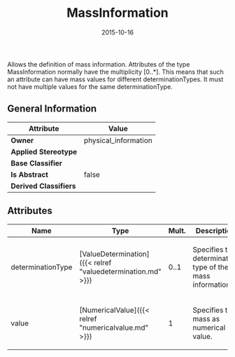 ﻿---
title: MassInformation
toc: false
type: specs
date: "2015-10-16"
draft: false
specification: VEC
version: 1.1.2
documentType: "Recommendation"
elementType: Class
classes:
  - MassInformation
menu_name: vec-1.1.2
---
<p>Allows the definition of mass information. Attributes of the type MassInformation normally have the multiplicity [0..*]. This means that such an attribute can have mass values for different determinationTypes. It must not have multiple values for the same determinationType. </p>

## General Information

| Attribute               | Value |
|-------------------------|-------|
| **Owner**               | physical_information |
| **Applied Stereotype**  |   |
| **Base Classifier**     |   |
| **Is Abstract**         | false |
| **Derived Classifiers** |   |

## Attributes
|  Name  |  Type  |  Mult.  |  Description  |  Owning Classifier  |
|--------|--------|---------|---------------|--------------|
|determinationType | [ValueDetermination]({{< relref "valuedetermination.md" >}}) | 0..1 | <p>Specifies the determination type of the mass information.  </p> | [MassInformation]({{< relref "massinformation.md" >}}) |
|value | [NumericalValue]({{< relref "numericalvalue.md" >}}) | 1 | <p>Specifies the mass as numerical value.  </p> | [MassInformation]({{< relref "massinformation.md" >}}) |

